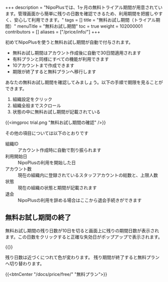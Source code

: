 +++
description = "NipoPlusでは、1ヶ月の無料トライアル期間が用意されています。管理画面から簡単に残りの日数を確認できるため、利用期間を把握しやすく、安心して利用できます。"
tags = []
title = "無料お試し期間（トライアル期間）"
menuTitle = "無料お試し期間"
toc = true
weight = 102000001
contributors = []
aliases = ["/price/info/"]
+++

初めてNipoPlusを使うと無料お試し期間が自動で付与されます。

- 無料お試し期間はアカウント作成後に自動で30日間適用されます
- 有料プランと同様にすべての機能が利用できます
- 10アカウントまで作成できます
- 期限が終了すると無料プランへ移行します

あなたの無料お試し期間を確認してみましょう。以下の手順で期限を見ることができます。

1. 組織設定をクリック
1. 組織全般までスクロール
1. 状態の中に無料お試し期間が記載されている

{{<imgproc trial.png "無料お試し期間の確認" />}}

その他の項目については以下のとおりです

<dl class="basic">
<dt>組織ID</dt>
<dd>アカウント作成時に自動で割り振られます</dd>
<dt>利用開始日</dt>
<dd>NipoPlusの利用を開始した日</dd>
<dt>アカウント数</dt>
<dd>現在の組織内に登録されているスタッフアカウントの総数と、上限人数</dd>
<dt>状態</dt>
<dd>現在の組織の状態と期間が記載されます</dd>
<dt>退会</dt>
<dd>NipoPlusの利用を辞める場合はここから退会手続きができます</dd>
</dl>

## 無料お試し期間の終了

無料お試し期間の残り日数が10日を切ると画面上に残りの期間日数が表示されます。この日数をクリックすると正確な失効日がポップアップで表示されます。

{{<appscreen filename="remaining" title="期日が近づくと警告ボタンが表示されます"  >}}


残り日数は近づくにつれて色が変わります。
残り期間が終了すると無料プランへ切り替わります。

{{<btnCenter "/docs/price/free/" "無料プラン">}}


